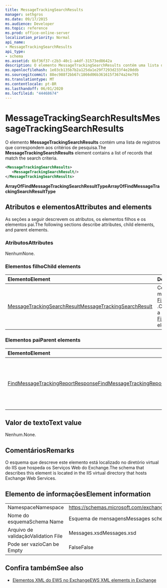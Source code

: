 ```yaml
---
title: MessageTrackingSearchResults
manager: sethgros
ms.date: 09/17/2015
ms.audience: Developer
ms.topic: reference
ms.prod: office-online-server
localization_priority: Normal
api_name:
- MessageTrackingSearchResults
api_type:
- schema
ms.assetid: 6bf36f37-c2b3-40c1-a4df-31573ed8642a
description: O elemento MessageTrackingSearchResults contém uma lista de registros que correspondem aos critérios de pesquisa.
ms.openlocfilehash: 1e03cb135b7b2a125da1e29f7293d233f4e20ddb
ms.sourcegitcommit: 88ec988f2bb67c1866d06b361615f3674a24e795
ms.translationtype: MT
ms.contentlocale: pt-BR
ms.lasthandoff: 06/01/2020
ms.locfileid: "44468674"
---
```

# <a name="messagetrackingsearchresults"></a><span data-ttu-id="c1e3a-103">MessageTrackingSearchResults</span><span class="sxs-lookup"><span data-stu-id="c1e3a-103">MessageTrackingSearchResults</span></span>

<span data-ttu-id="c1e3a-104">O elemento **MessageTrackingSearchResults** contém uma lista de registros que correspondem aos critérios de pesquisa.</span><span class="sxs-lookup"><span data-stu-id="c1e3a-104">The **MessageTrackingSearchResults** element contains a list of records that match the search criteria.</span></span> 
  
```XML
<MessageTrackingSearchResults>
   <MessageTrackingSearchResult/>
</MessageTrackingSearchResults>
```

 <span data-ttu-id="c1e3a-105">**ArrayOfFindMessageTrackingSearchResultType**</span><span class="sxs-lookup"><span data-stu-id="c1e3a-105">**ArrayOfFindMessageTrackingSearchResultType**</span></span>
## <a name="attributes-and-elements"></a><span data-ttu-id="c1e3a-106">Atributos e elementos</span><span class="sxs-lookup"><span data-stu-id="c1e3a-106">Attributes and elements</span></span>

<span data-ttu-id="c1e3a-107">As seções a seguir descrevem os atributos, os elementos filhos e os elementos pai.</span><span class="sxs-lookup"><span data-stu-id="c1e3a-107">The following sections describe attributes, child elements, and parent elements.</span></span>
  
### <a name="attributes"></a><span data-ttu-id="c1e3a-108">Atributos</span><span class="sxs-lookup"><span data-stu-id="c1e3a-108">Attributes</span></span>

<span data-ttu-id="c1e3a-109">Nenhum</span><span class="sxs-lookup"><span data-stu-id="c1e3a-109">None.</span></span>
  
### <a name="child-elements"></a><span data-ttu-id="c1e3a-110">Elementos filho</span><span class="sxs-lookup"><span data-stu-id="c1e3a-110">Child elements</span></span>

|<span data-ttu-id="c1e3a-111">**Elemento**</span><span class="sxs-lookup"><span data-stu-id="c1e3a-111">**Element**</span></span>|<span data-ttu-id="c1e3a-112">**Descrição**</span><span class="sxs-lookup"><span data-stu-id="c1e3a-112">**Description**</span></span>|
|:-----|:-----|
|[<span data-ttu-id="c1e3a-113">MessageTrackingSearchResult</span><span class="sxs-lookup"><span data-stu-id="c1e3a-113">MessageTrackingSearchResult</span></span>](messagetrackingsearchresult.md) <br/> |<span data-ttu-id="c1e3a-114">Contém um único resultado de mensagem para um elemento [FindMessageTrackingReportResponse](findmessagetrackingreportresponse.md) .</span><span class="sxs-lookup"><span data-stu-id="c1e3a-114">Contains a single message result for a [FindMessageTrackingReportResponse](findmessagetrackingreportresponse.md) element.</span></span>  <br/> |
   
### <a name="parent-elements"></a><span data-ttu-id="c1e3a-115">Elementos pai</span><span class="sxs-lookup"><span data-stu-id="c1e3a-115">Parent elements</span></span>

|<span data-ttu-id="c1e3a-116">**Elemento**</span><span class="sxs-lookup"><span data-stu-id="c1e3a-116">**Element**</span></span>|<span data-ttu-id="c1e3a-117">**Descrição**</span><span class="sxs-lookup"><span data-stu-id="c1e3a-117">**Description**</span></span>|
|:-----|:-----|
|[<span data-ttu-id="c1e3a-118">FindMessageTrackingReportResponse</span><span class="sxs-lookup"><span data-stu-id="c1e3a-118">FindMessageTrackingReportResponse</span></span>](findmessagetrackingreportresponse.md) <br/> |<span data-ttu-id="c1e3a-119">Contém o status e o resultado de uma única solicitação de [operação FindMessageTrackingReport](findmessagetrackingreport-operation.md) .</span><span class="sxs-lookup"><span data-stu-id="c1e3a-119">Contains the status and result of a single [FindMessageTrackingReport operation](findmessagetrackingreport-operation.md) request.</span></span>  <br/> |
   
## <a name="text-value"></a><span data-ttu-id="c1e3a-120">Valor de texto</span><span class="sxs-lookup"><span data-stu-id="c1e3a-120">Text value</span></span>

<span data-ttu-id="c1e3a-121">Nenhum.</span><span class="sxs-lookup"><span data-stu-id="c1e3a-121">None.</span></span>
  
## <a name="remarks"></a><span data-ttu-id="c1e3a-122">Comentários</span><span class="sxs-lookup"><span data-stu-id="c1e3a-122">Remarks</span></span>

<span data-ttu-id="c1e3a-123">O esquema que descreve este elemento está localizado no diretório virtual do IIS que hospeda os Serviços Web do Exchange.</span><span class="sxs-lookup"><span data-stu-id="c1e3a-123">The schema that describes this element is located in the IIS virtual directory that hosts Exchange Web Services.</span></span>
  
## <a name="element-information"></a><span data-ttu-id="c1e3a-124">Elemento de informações</span><span class="sxs-lookup"><span data-stu-id="c1e3a-124">Element information</span></span>

|||
|:-----|:-----|
|<span data-ttu-id="c1e3a-125">Namespace</span><span class="sxs-lookup"><span data-stu-id="c1e3a-125">Namespace</span></span>  <br/> |https://schemas.microsoft.com/exchange/services/2006/messages  <br/> |
|<span data-ttu-id="c1e3a-126">Nome do esquema</span><span class="sxs-lookup"><span data-stu-id="c1e3a-126">Schema Name</span></span>  <br/> |<span data-ttu-id="c1e3a-127">Esquema de mensagens</span><span class="sxs-lookup"><span data-stu-id="c1e3a-127">Messages schema</span></span>  <br/> |
|<span data-ttu-id="c1e3a-128">Arquivo de validação</span><span class="sxs-lookup"><span data-stu-id="c1e3a-128">Validation File</span></span>  <br/> |<span data-ttu-id="c1e3a-129">Messages.xsd</span><span class="sxs-lookup"><span data-stu-id="c1e3a-129">Messages.xsd</span></span>  <br/> |
|<span data-ttu-id="c1e3a-130">Pode ser vazio</span><span class="sxs-lookup"><span data-stu-id="c1e3a-130">Can be Empty</span></span>  <br/> |<span data-ttu-id="c1e3a-131">False</span><span class="sxs-lookup"><span data-stu-id="c1e3a-131">False</span></span>  <br/> |
   
## <a name="see-also"></a><span data-ttu-id="c1e3a-132">Confira também</span><span class="sxs-lookup"><span data-stu-id="c1e3a-132">See also</span></span>



- [<span data-ttu-id="c1e3a-133">Elementos XML do EWS no Exchange</span><span class="sxs-lookup"><span data-stu-id="c1e3a-133">EWS XML elements in Exchange</span></span>](ews-xml-elements-in-exchange.md)


